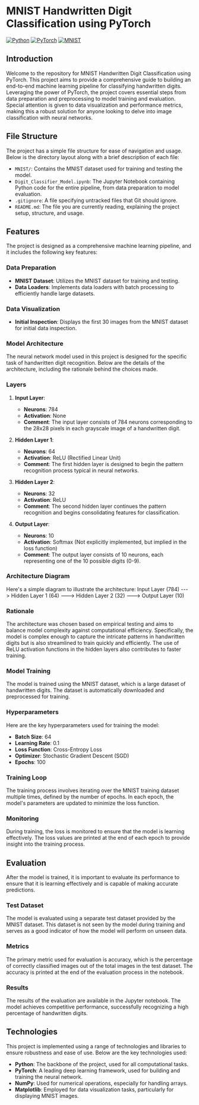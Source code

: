 # MNIST Handwritten Digit Classification using PyTorch
[![Python](https://img.shields.io/badge/python-3.x-blue)](https://www.python.org/)
[![PyTorch](https://img.shields.io/badge/PyTorch-1.x-red)](https://pytorch.org/)
[![MNIST](https://img.shields.io/badge/Dataset-MNIST-green)](http://yann.lecun.com/exdb/mnist/)

## Introduction

Welcome to the repository for MNIST Handwritten Digit Classification using PyTorch. This project aims to provide a comprehensive guide to building an end-to-end machine learning pipeline for classifying handwritten digits. Leveraging the power of PyTorch, the project covers essential steps from data preparation and preprocessing to model training and evaluation. Special attention is given to data visualization and performance metrics, making this a robust solution for anyone looking to delve into image classification with neural networks.

## File Structure

The project has a simple file structure for ease of navigation and usage. Below is the directory layout along with a brief description of each file:


- `MNIST/`: Contains the MNIST dataset used for training and testing the model.
- `Digit_Classifier_Model.ipynb`: The Jupyter Notebook containing Python code for the entire pipeline, from data preparation to model evaluation.
- `.gitignore`: A file specifying untracked files that Git should ignore.
- `README.md`: The file you are currently reading, explaining the project setup, structure, and usage.

## Features

The project is designed as a comprehensive machine learning pipeline, and it includes the following key features:

### Data Preparation

- **MNIST Dataset**: Utilizes the MNIST dataset for training and testing.
- **Data Loaders**: Implements data loaders with batch processing to efficiently handle large datasets.

### Data Visualization

- **Initial Inspection**: Displays the first 30 images from the MNIST dataset for initial data inspection.

### Model Architecture

The neural network model used in this project is designed for the specific task of handwritten digit recognition. Below are the details of the architecture, including the rationale behind the choices made.

### Layers

1. **Input Layer**: 
    - **Neurons**: 784 
    - **Activation**: None
    - **Comment**: The input layer consists of 784 neurons corresponding to the 28x28 pixels in each grayscale image of a handwritten digit.

2. **Hidden Layer 1**: 
    - **Neurons**: 64 
    - **Activation**: ReLU (Rectified Linear Unit)
    - **Comment**: The first hidden layer is designed to begin the pattern recognition process typical in neural networks.

3. **Hidden Layer 2**: 
    - **Neurons**: 32 
    - **Activation**: ReLU
    - **Comment**: The second hidden layer continues the pattern recognition and begins consolidating features for classification.

4. **Output Layer**: 
    - **Neurons**: 10 
    - **Activation**: Softmax (Not explicitly implemented, but implied in the loss function)
    - **Comment**: The output layer consists of 10 neurons, each representing one of the 10 possible digits (0-9).

### Architecture Diagram

Here's a simple diagram to illustrate the architecture:
Input Layer (784) ---> Hidden Layer 1 (64) ---> Hidden Layer 2 (32) ---> Output Layer (10)


### Rationale

The architecture was chosen based on empirical testing and aims to balance model complexity against computational efficiency. Specifically, the model is complex enough to capture the intricate patterns in handwritten digits but is also streamlined to train quickly and efficiently. The use of ReLU activation functions in the hidden layers also contributes to faster training.

### Model Training

The model is trained using the MNIST dataset, which is a large dataset of handwritten digits. The dataset is automatically downloaded and preprocessed for training.

### Hyperparameters

Here are the key hyperparameters used for training the model:

- **Batch Size**: 64
- **Learning Rate**: 0.1
- **Loss Function**: Cross-Entropy Loss
- **Optimizer**: Stochastic Gradient Descent (SGD)
- **Epochs**: 100

### Training Loop

The training process involves iterating over the MNIST training dataset multiple times, defined by the number of epochs. In each epoch, the model's parameters are updated to minimize the loss function.

### Monitoring

During training, the loss is monitored to ensure that the model is learning effectively. The loss values are printed at the end of each epoch to provide insight into the training process.

## Evaluation

After the model is trained, it is important to evaluate its performance to ensure that it is learning effectively and is capable of making accurate predictions.

### Test Dataset

The model is evaluated using a separate test dataset provided by the MNIST dataset. This dataset is not seen by the model during training and serves as a good indicator of how the model will perform on unseen data.

### Metrics

The primary metric used for evaluation is accuracy, which is the percentage of correctly classified images out of the total images in the test dataset. The accuracy is printed at the end of the evaluation process in the notebook.

### Results

The results of the evaluation are available in the Jupyter notebook. The model achieves competitive performance, successfully recognizing a high percentage of handwritten digits.

## Technologies

This project is implemented using a range of technologies and libraries to ensure robustness and ease of use. Below are the key technologies used:

- **Python**: The backbone of the project, used for all computational tasks.
- **PyTorch**: A leading deep learning framework, used for building and training the neural network.
- **NumPy**: Used for numerical operations, especially for handling arrays.
- **Matplotlib**: Employed for data visualization tasks, particularly for displaying MNIST images.

